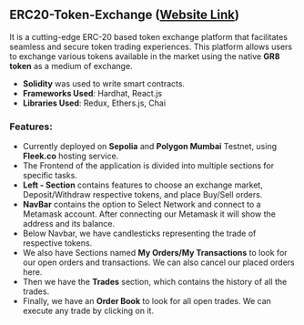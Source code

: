 ## ERC20-Token-Exchange	([Website Link](https://morning-bush-0266.on.fleek.co/))

It is a cutting-edge ERC-20 based token exchange platform that facilitates seamless and secure token trading
experiences. This platform allows users to exchange various tokens available in the market using the native **GR8 token** as a
medium of exchange.

- **Solidity** was used to write smart contracts.
- **Frameworks Used**: Hardhat, React.js
- **Libraries Used**: Redux, Ethers.js, Chai

### Features: 
- Currently deployed on **Sepolia** and **Polygon Mumbai** Testnet, using **Fleek.co** hosting service.
- The Frontend of the application is divided into multiple sections for specific tasks.
- **Left - Section** contains features to choose an exchange market, Deposit/Withdraw respective tokens, and place Buy/Sell orders.
- **NavBar** contains the option to Select Network and connect to a Metamask account. After connecting our Metamask it will show the address and its balance.
- Below Navbar, we have candlesticks representing the trade of respective tokens.
- We also have Sections named **My Orders/My Transactions** to look for our open orders and transactions. We can also cancel our placed orders here.
- Then we have the **Trades** section, which contains the history of all the trades.
- Finally, we have an **Order Book** to look for all open trades. We can execute any trade by clicking on it.
